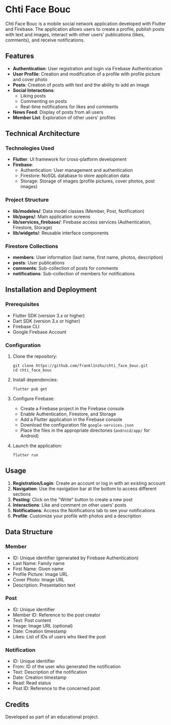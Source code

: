 # Chti Face Bouc

Chti Face Bouc is a mobile social network application developed with Flutter and Firebase. The application allows users to create a profile, publish posts with text and images, interact with other users' publications (likes, comments), and receive notifications.

## Features

- **Authentication**: User registration and login via Firebase Authentication
- **User Profile**: Creation and modification of a profile with profile picture and cover photo
- **Posts**: Creation of posts with text and the ability to add an image
- **Social Interactions**:
  - Liking posts
  - Commenting on posts
  - Real-time notifications for likes and comments
- **News Feed**: Display of posts from all users
- **Member List**: Exploration of other users' profiles

## Technical Architecture

### Technologies Used

- **Flutter**: UI framework for cross-platform development
- **Firebase**:
  - Authentication: User management and authentication
  - Firestore: NoSQL database to store application data
  - Storage: Storage of images (profile pictures, cover photos, post images)

### Project Structure

- **lib/modeles/**: Data model classes (Member, Post, Notification)
- **lib/pages/**: Main application screens
- **lib/services_firebase/**: Firebase access services (Authentication, Firestore, Storage)
- **lib/widgets/**: Reusable interface components

### Firestore Collections

- **members**: User information (last name, first name, photos, description)
- **posts**: User publications
- **comments**: Sub-collection of posts for comments
- **notifications**: Sub-collection of members for notifications

## Installation and Deployment

### Prerequisites

- Flutter SDK (version 3.x or higher)
- Dart SDK (version 3.x or higher)
- Firebase CLI
- Google Firebase Account

### Configuration

1. Clone the repository:

   ```
   git clone https://github.com/frankl1nzhu/chti_face_bouc.git
   cd chti_face_bouc
   ```
2. Install dependencies:

   ```
   flutter pub get
   ```
3. Configure Firebase:

   - Create a Firebase project in the Firebase console
   - Enable Authentication, Firestore, and Storage
   - Add a Flutter application in the Firebase console
   - Download the configuration file `google-services.json`
   - Place the files in the appropriate directories (`android/app/` for Android)
4. Launch the application:

   ```
   flutter run
   ```

## Usage

1. **Registration/Login**: Create an account or log in with an existing account
2. **Navigation**: Use the navigation bar at the bottom to access different sections
3. **Posting**: Click on the "Write" button to create a new post
4. **Interactions**: Like and comment on other users' posts
5. **Notifications**: Access the Notifications tab to see your notifications
6. **Profile**: Customize your profile with photos and a description

## Data Structure

### Member

- ID: Unique identifier (generated by Firebase Authentication)
- Last Name: Family name
- First Name: Given name
- Profile Picture: Image URL
- Cover Photo: Image URL
- Description: Presentation text

### Post

- ID: Unique identifier
- Member ID: Reference to the post creator
- Text: Post content
- Image: Image URL (optional)
- Date: Creation timestamp
- Likes: List of IDs of users who liked the post

### Notification

- ID: Unique identifier
- From: ID of the user who generated the notification
- Text: Description of the notification
- Date: Creation timestamp
- Read: Read status
- Post ID: Reference to the concerned post

## Credits

Developed as part of an educational project.
